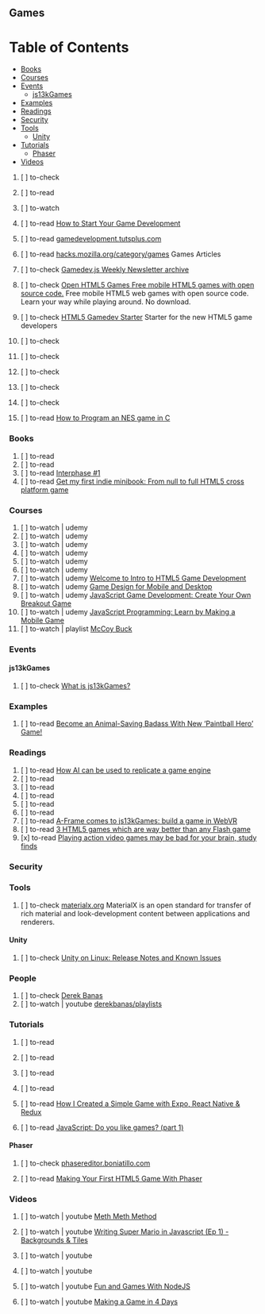 ## Games

# Table of Contents
<!-- MarkdownTOC depth=4 -->
  - [Books](#books)
  - [Courses](#courses)
  - [Events](#events)
    - [js13kGames](#js13kGames)
  - [Examples](#examples)
  - [Readings](#readings)
  - [Security](#security)
  - [Tools](#tools)
    - [Unity](#unity)
  - [Tutorials](#tutorials)
    - [Phaser](#phaser)
  - [Videos](#videos)
<!-- /MarkdownTOC -->

  1. [ ] to-check []()
  1. [ ] to-read []()
  1. [ ] to-watch []()

  1. [ ] to-read [How to Start Your Game Development](https://unity3d.com/learn/tutorials/topics/developer-advice/how-start-your-game-development)
  1. [ ] to-read [gamedevelopment.tutsplus.com](https://gamedevelopment.tutsplus.com/)

  1. [ ] to-read [hacks.mozilla.org/category/games](https://hacks.mozilla.org/category/games/) Games Articles

  1. [ ] to-check [Gamedev.js Weekly Newsletter archive](http://gamedevjsweekly.com/archive.html)
  1. [ ] to-check [Open HTML5 Games Free mobile HTML5 games with open source code.](http://openhtml5games.com/) Free mobile HTML5 web games with open source code. Learn your way while playing around. No download.
  1. [ ] to-check [HTML5 Gamedev Starter](http://html5devstarter.enclavegames.com/) Starter for the new HTML5 game developers
  1. [ ] to-check []()
  1. [ ] to-check []()
  1. [ ] to-check []()
  1. [ ] to-check []()
  1. [ ] to-check []()

  1. [ ] to-read [How to Program an NES game in C](https://nesdoug.com/)

### Books

  1. [ ] to-read []()
  1. [ ] to-read []()
  1. [ ] to-read [Interphase #1](https://gumroad.com/l/ySfMa)
  1. [ ] to-read [Get my first indie minibook: From null to full HTML5 cross platform game](http://www.emanueleferonato.com/2015/06/08/get-my-first-indie-minibook-from-null-to-full-html5-cross-platform-game/)

### Courses

  1. [ ] to-watch | udemy []()
  1. [ ] to-watch | udemy []()
  1. [ ] to-watch | udemy []()
  1. [ ] to-watch | udemy []()
  1. [ ] to-watch | udemy []()
  1. [ ] to-watch | udemy []()
  1. [ ] to-watch | udemy [Welcome to Intro to HTML5 Game Development](https://www.udemy.com/intro-to-html5-game-development/learn/v4/overview)
  1. [ ] to-watch | udemy [Game Design for Mobile and Desktop](https://www.udemy.com/game-design-for-mobile-and-desktop/learn/v4/overview)
  1. [ ] to-watch | udemy [JavaScript Game Development: Create Your Own Breakout Game](https://www.udemy.com/javascript-game-development-create-your-own-breakout-game/learn/v4/overview)
  1. [ ] to-watch | udemy [JavaScript Programming: Learn by Making a Mobile Game](https://www.udemy.com/master-javascript/learn/v4/overview)
  1. [ ] to-watch | playlist [McCoy Buck](https://www.youtube.com/user/mtbuck24) 

### Events

#### js13kGames

  1. [ ] to-check [What is js13kGames?](http://js13kgames.com/)

### Examples

  1. [ ] to-read [Become an Animal-Saving Badass With New ‘Paintball Hero’ Game!](https://www.peta2.com/news/paintball-hero-game-app)

### Readings

  1. [ ] to-read [How AI can be used to replicate a game engine](https://hackernoon.com/how-ai-can-be-used-to-replicate-a-game-engine-6160d000b1e3)
  1. [ ] to-read []()
  1. [ ] to-read []()
  1. [ ] to-read []()
  1. [ ] to-read []()
  1. [ ] to-read []()
  1. [ ] to-read [A-Frame comes to js13kGames: build a game in WebVR](https://hacks.mozilla.org/2017/08/a-frame-comes-to-js13kgames/)
  1. [ ] to-read [3 HTML5 games which are way better than any Flash game](http://www.emanueleferonato.com/2017/08/09/3-html5-games-which-are-way-better-than-any-flash-game)
  1. [x] to-read [Playing action video games may be bad for your brain, study finds](http://www.cbc.ca/news/canada/montreal/shooting-video-games-health-1.4237361)

### Security

### Tools

  1. [ ] to-check [materialx.org](http://www.materialx.org/) MaterialX is an open standard for transfer of rich material and look-development content between applications and renderers. 

#### Unity

  1. [ ] to-check [Unity on Linux: Release Notes and Known Issues](https://forum.unity3d.com/threads/unity-on-linux-release-notes-and-known-issues.350256/#post-2648924)

### People

  1. [ ] to-check [Derek Banas](https://www.patreon.com/derekbanas)
  1. [ ] to-watch | youtube [derekbanas/playlists](https://www.youtube.com/user/derekbanas/playlists)

### Tutorials

  1. [ ] to-read []()
  1. [ ] to-read []()
  1. [ ] to-read []()
  1. [ ] to-read []()

  1. [ ] to-read [How I Created a Simple Game with Expo, React Native & Redux](https://codeburst.io/how-i-created-a-simple-game-with-expo-react-native-redux-cf4f0580f7f3)

  1. [ ] to-read [JavaScript: Do you like games? (part 1)](https://blog.hellojs.org/javascript-do-you-like-games-part-1-c1320c2c52ec)

#### Phaser

  1. [ ] to-check [phasereditor.boniatillo.com](http://phasereditor.boniatillo.com/)

  1. [ ] to-read [Making Your First HTML5 Game With Phaser](https://tutorialzine.com/2015/06/making-your-first-html5-game-with-phaser)

### Videos

  1. [ ] to-watch | youtube [Meth Meth Method](https://www.youtube.com/channel/UC8A0M0eDttdB11MHxX58vXQ/playlists)

  1. [ ] to-watch | youtube [Writing Super Mario in Javascript (Ep 1) - Backgrounds & Tiles](https://www.youtube.com/watch?v=g-FpDQ8Eqw8)
  1. [ ] to-watch | youtube []()
  1. [ ] to-watch | youtube []()
  1. [ ] to-watch | youtube [Fun and Games With NodeJS](https://www.youtube.com/watch?v=B2TkjKY0i3I)
  1. [ ] to-watch | youtube [Making a Game in 4 Days](https://www.youtube.com/watch?v=YuarwKY6rvs)
